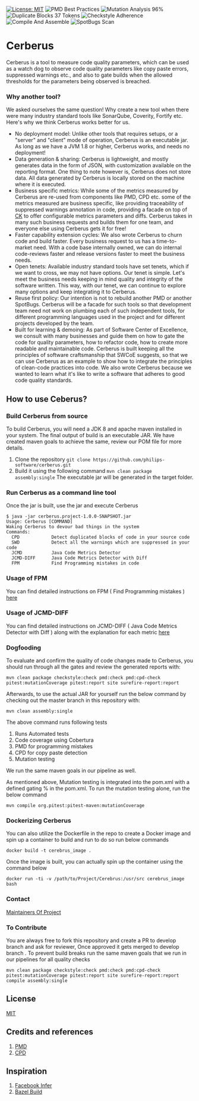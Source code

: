 [![License: MIT](https://img.shields.io/badge/License-MIT-orange.svg)](https://opensource.org/licenses/MIT)
![PMD Best Practices](https://github.com/philips-software/cerberus/workflows/PMD%20Best%20Practices/badge.svg)
![Mutation Analysis 96%](https://github.com/philips-software/cerberus/workflows/Mutation%20Analysis%2096%25/badge.svg)
![Duplicate Blocks 37 Tokens](https://github.com/philips-software/cerberus/workflows/Duplicate%20Blocks%2037%20Tokens/badge.svg)
![Checkstyle Adherence](https://github.com/philips-software/cerberus/workflows/Checkstyle%20Adherence/badge.svg)
![Compile And Assemble](https://github.com/philips-software/cerberus/workflows/Compile%20And%20Assemble/badge.svg)
![SpotBugs Scan](https://github.com/philips-software/cerberus/workflows/Spotbugs%20And%20Scan/badge.svg)

# Cerberus

Cerberus is a tool to measure code quality parameters, which can be used as a watch dog to observe code quality parameters like copy paste errors, suppressed warnings etc., and also to gate builds when the allowed thresholds for the parameters being observed is breached.

### Why another tool? 
We asked ourselves the same question! Why create a new tool when there were many industry standard tools like SonarQube, Coverity, Fortify etc. Here's why we think Cerberus works better for us. 


- No deployment model: Unlike other tools that requires setups, or a "server" and "client" mode of operation, Cerberus is an executable jar. As long as we have a JVM 1.8 or higher, Cerberus works, and needs no deployment!
- Data generation & sharing: Cerberus is lightweight, and mostly generates data in the form of JSON, with customization available on the reporting format. One thing to note however is, Cerberus does not store data. All data generated by Cerberus is locally stored on the machine where it is executed. 
- Business specific metrics: While some of the metrics measured by Cerberus are re-used from components like PMD, CPD etc. some of the metrics measured are business specific, like providing traceability of suppressed warnings annotation in code, providing a facade on top of [CK](https://github.com/mauricioaniche/ck) to offer configurable metrics parameters and diffs. Cerberus takes in many such business requests and builds them for one team, and everyone else using Cerberus gets it for free! 
- Faster capability extension cycles: We also wrote Cerberus to churn code and build faster. Every business request to us has a time-to-market need. With a code base internally owned, we can do internal code-reviews faster and release versions faster to meet the business needs.
- Open tenets: Available industry standard tools have set tenets, which if we want to cross, we may not have options. Our tenet is simple. Let's meet the business needs keeping in mind quality and integrity of the software written. This way, with our tenet, we can continue to explore many options and keep integrating it to Cerberus.
- Reuse first policy: Our intention is not to rebuild another PMD or another SpotBugs. Cerberus will be a facade for such tools so that development team need not work on plumbing each of such independent tools, for different programming languages used in the project and for different projects developed by the team.
- Built for learning & demoing: As part of Software Center of Excellence, we consult with many businesses and guide them on how to gate the code for quality parameters, how to refactor code, how to create more readable and maintainable code. Cerberus is built keeping all the principles of software craftsmanship that SWCoE suggests, so that we can use Cerberus as an example to show how to integrate the principles of clean-code practices into code. We also wrote Cerberus because we wanted to learn what it's like to write a software that adheres to good code quality standards. 


## How to use Ceberus? 
### Build Cerberus from source
To build Cerberus, you will need a JDK 8 and apache maven installed in your system. 
The final output of build is an executable JAR. We have created maven goals to achieve the same, review our POM file for more details.  

1. Clone the repository
`git clone https://github.com/philips-software/cerberus.git`
2. Build it using the following command
`mvn clean package assembly:single`
The executable jar will be generated in the target folder. 

### Run Cerberus as a command line tool
Once the jar is built, use the jar and execute Cerberus

```
$ java -jar cerberus.project-1.0.0-SNAPSHOT.jar
Usage: Cerberus [COMMAND]
Waking Cerberus to devour bad things in the system
Commands:
  CPD            Detect duplicated blocks of code in your source code
  SWD            Detect all the warnings which are suppressed in your code
  JCMD           Java Code Metrics Detector
  JCMD-DIFF      Java Code Metrics Detector with Diff
  FPM            Find Programming mistakes in code
```

### Usage of FPM 

You can find detailed instructions on  FPM ( Find Programming mistakes )  
[here](docs/FPM.md)

### Usage of JCMD-DIFF

You can find detailed instructions on JCMD-DIFF ( Java Code Metrics Detector with Diff ) along with the explanation for each metric 
[here](docs/JCMD.md)

### Dogfooding 
To evaluate and confirm the quality of code changes made to Cerberus, you should run through all the gates and review the generated reports with:

`mvn clean package checkstyle:check pmd:check pmd:cpd-check pitest:mutationCoverage pitest:report site surefire-report:report`

Afterwards, to use the actual JAR for yourself run the below command by checking out the master branch in this repository with:

`mvn clean assembly:single`

The above command runs following tests

1. Runs Automated tests
2. Code coverage using Cobertura
3. PMD for programming mistakes 
4. CPD for copy paste detection 
5. Mutation testing

We run the same maven goals in our pipeline as well. 

As mentioned above, Mutation testing is integrated into the pom.xml with a defined gating % in the pom.xml. To run the mutation testing alone, run the below command

`mvn compile org.pitest:pitest-maven:mutationCoverage`

### Dockerizing Cerberus

You can also utilize the Dockerfile in the repo to create a Docker image 
and spin up a container to build and run to do so run below commands

`docker build -t cerebrus_image .`

Once the image is built, you can actually spin up the container using the command below

`docker run -ti -v /path/to/Project/Cerebrus:/usr/src cerebrus_image bash`

### Contact 

[Maintainers Of Project](MAINTAINERS.md)


### To Contribute 

You are always free to fork this repository and create a PR to develop branch and ask for reviewer, Once approved it gets merged to develop branch . 
To prevent build breaks run the same maven goals that we run in our pipelines for all quality checks

```
mvn clean package checkstyle:check pmd:check pmd:cpd-check pitest:mutationCoverage pitest:report site surefire-report:report compile assembly:single
```

## License

[MIT](LICENSE)

## Credits and references

1. [PMD]( https://pmd.github.io/ )
2. [CPD](https://pmd.github.io/latest/pmd_userdocs_cpd.html#overview )

## Inspiration 

1. [Facebook Infer ](https://fbinfer.com/)
2. [Bazel Build ](https://bazel.build/)
